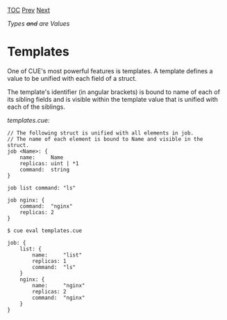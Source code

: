 [TOC](Readme.md) [Prev](lists.md) [Next](instances.md)

_Types ~~and~~ are Values_

# Templates

<!-- jba: this is not in the spec, aside from the TemplateLabel grammar rule. -->

One of CUE's most powerful features is templates.
A template defines a value to be unified with each field of a struct.

The template's identifier (in angular brackets) is bound to name of each
of its sibling fields and is visible within the template value
that is unified with each of the siblings.

<!-- CUE editor -->
_templates.cue:_
```
// The following struct is unified with all elements in job.
// The name of each element is bound to Name and visible in the struct.
job <Name>: {
    name:     Name
    replicas: uint | *1
    command:  string
}

job list command: "ls"

job nginx: {
    command:  "nginx"
    replicas: 2
}
```

<!-- result -->
`$ cue eval templates.cue`
```
job: {
    list: {
        name:     "list"
        replicas: 1
        command:  "ls"
    }
    nginx: {
        name:     "nginx"
        replicas: 2
        command:  "nginx"
    }
}
```
